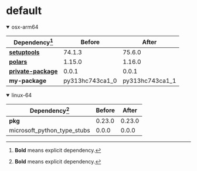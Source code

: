# default

<details open>
<summary>osx-arm64</summary>

|Dependency[^1]|Before|After|
|-|-|-|
|[**setuptools**](https://pypi.org/project/setuptools)|74.1.3|75.6.0|
|[**polars**](https://prefix.dev/channels/conda-forge/packages/polars)|1.15.0|1.16.0|
|[**private-package**](https://prefix.dev/channels/setup-pixi-test/packages/private-package)|0.0.1|0.0.1|
|**my-package**|py313hc743ca1_0|py313hc743ca1_1|

</details>

<details open>
<summary>linux-64</summary>

|Dependency[^1]|Before|After|
|-|-|-|
|**pkg**|0.23.0|0.23.0|
|microsoft_python_type_stubs|0.0.0|0.0.0|

</details>

[^1]: **Bold** means explicit dependency.
[^2]: Dependency got downgraded.
